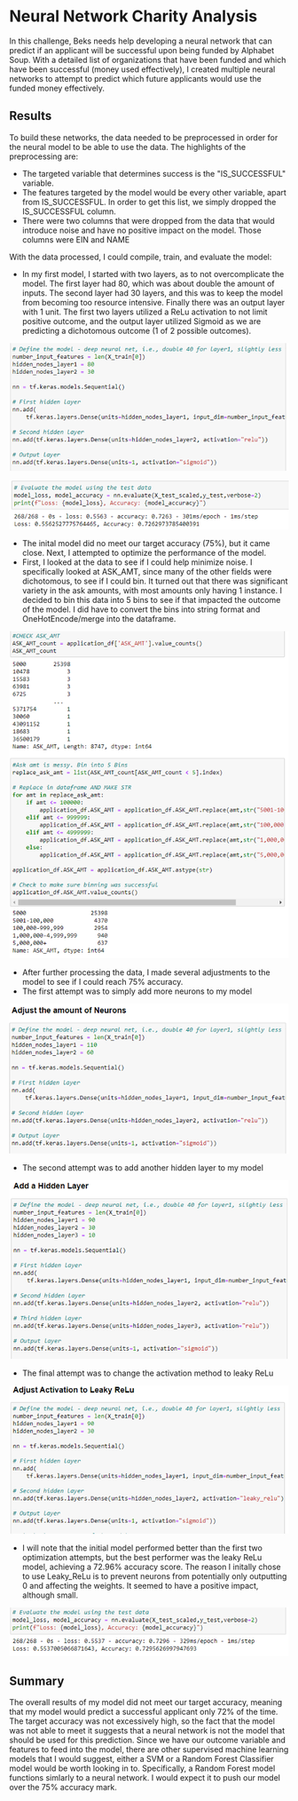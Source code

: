 # Neural Network Charity Analysis
In this challenge, Beks needs help developing a neural network that can predict if an applicant will be successful upon being funded by Alphabet Soup. With a detailed list of organizations that have been funded and which have been successful (money used effectively), I created multiple neural networks to attempt to predict which future applicants would use the funded money effectively.

## Results
To build these networks, the data needed to be preprocessed in order for the neural model to be able to use the data. The highlights of the preprocessing are:
- The targeted variable that determines success is the "IS_SUCCESSFUL" variable.
- The features targeted by the model would be every other variable, apart from IS_SUCCESSFUL. In order to get this list, we simply dropped the IS_SUCCESSFUL column.
- There were two columns that were dropped from the data that would introduce noise and have no positive impact on the model. Those columns were EIN and NAME

With the data processed, I could compile, train, and evaluate the model:
- In my first model, I started with two layers, as to not overcomplicate the model. The first layer had 80, which was about double the amount of inputs. The second layer had 30 layers, and this was to keep the model from becoming too resource intensive. Finally there was an output layer with 1 unit. The first two layers utilized a ReLu activation to not limit positive outcome, and the output layer utilized Sigmoid as we are predicting a dichotomous outcome (1 of 2 possible outcomes).

![](Images/first.png)

![](Images/firstresults.png)

- The inital model did no meet our target accuracy (75%), but it came close. Next, I attempted to optimize the performance of the model.
- First, I looked at the data to see if I could help minimize noise. I specifically looked at ASK_AMT, since many of the other fields were dichotomous, to see if I could bin. It turned out that there was significant variety in the ask amounts, with most amounts only having 1 instance. I decided to bin this data into 5 bins to see if that impacted the outcome of the model. I did have to convert the bins into string format and OneHotEncode/merge into the dataframe.

![](Images/binning.png)

- After further processing the data, I made several adjustments to the model to see if I could reach 75% accuracy.
- The first attempt was to simply add more neurons to my model

![](Images/moreneurons.png)

- The second attempt was to add another hidden layer to my model

![](Images/morelayers.png)

- The final attempt was to change the activation method to leaky ReLu

![](Images/leaky.png)

- I will note that the initial model performed better than the first two optimization attempts, but the best performer was the leaky ReLu model, achieving a 72.96% accuracy score. The reason I initally chose to use Leaky_ReLu is to prevent neurons from potentially only outputting 0 and affecting the weights. It seemed to have a positive impact, although small.

![](Images/leakybest.png)

## Summary
The overall results of my model did not meet our target accuracy, meaning that my model would predict a successful applicant only 72% of the time. The target accuracy was not excessively high, so the fact that the model was not able to meet it suggests that a neural network is not the model that should be used for this prediction. Since we have our outcome variable and features to feed into the model, there are other supervised machine learning models that I would suggest, either a SVM or a Random Forest Classifier model would be worth looking in to. Specifically, a Random Forest model functions simlarly to a neural network. I would expect it to push our model over the 75% accuracy mark.
